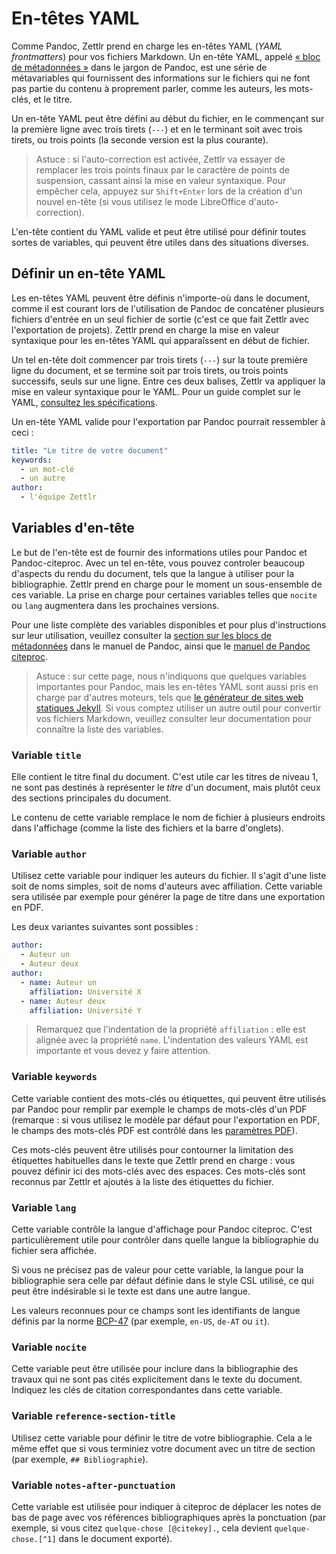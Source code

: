 # En-têtes YAML

Comme Pandoc, Zettlr prend en charge les en-têtes YAML (_YAML frontmatters_) pour vos fichiers Markdown.
Un en-tête YAML, appelé [« bloc de métadonnées »](https://pandoc.org/MANUAL.html#metadata-blocks) dans le jargon de Pandoc, est une série de métavariables qui fournissent des informations sur le fichiers qui ne font pas partie du contenu à proprement parler, comme les auteurs, les mots-clés, et le titre.

Un en-tête YAML peut être défini au début du fichier, en le commençant sur la première ligne avec trois tirets (`---`) et en le terminant soit avec trois tirets, ou trois points (la seconde version est la plus courante).

> Astuce : si l'auto-correction est activée, Zettlr va essayer de remplacer les trois points finaux par le caractère de points de suspension, cassant ainsi la mise en valeur syntaxique. Pour empêcher cela, appuyez sur `Shift+Enter` lors de la création d'un nouvel en-tête (si vous utilisez le mode LibreOffice d'auto-correction).

L'en-tête contient du YAML valide et peut être utilisé pour définir toutes sortes de variables, qui peuvent être utiles dans des situations diverses.

## Définir un en-tête YAML

Les en-têtes YAML peuvent être définis n'importe-où dans le document, comme il est courant lors de l'utilisation de Pandoc de concaténer plusieurs fichiers d'entrée en un seul fichier de sortie (c'est ce que fait Zettlr avec l'exportation de projets).
Zettlr prend en charge la mise en valeur syntaxique pour les en-têtes YAML qui apparaîssent en début de fichier.

Un tel en-tête doit commencer par trois tirets (`---`) sur la toute première ligne du document, et se termine soit par trois tirets, ou trois points successifs, seuls sur une ligne. Entre ces deux balises, Zettlr va appliquer la mise en valeur syntaxique pour le YAML.
Pour un guide complet sur le YAML, [consultez les spécifications](https://yaml.org/spec/1.2/spec.html).

Un en-tête YAML valide pour l'exportation par Pandoc pourrait ressembler à ceci :

```yaml
title: "Le titre de votre document"
keywords:
  - un mot-clé
  - un autre
author:
  - l'équipe Zettlr
```

## Variables d'en-tête

Le but de l'en-tête est de fournir des informations utiles pour Pandoc et Pandoc-citeproc.
Avec un tel en-tête, vous pouvez controler beaucoup d'aspects du rendu du document, tels que la langue à utiliser pour la bibliographie.
Zettlr prend en charge pour le moment un sous-ensemble de ces variable.
La prise en charge pour certaines variables telles que `nocite` ou `lang` augmentera dans les prochaines versions.

Pour une liste complète des variables disponibles et pour plus d'instructions sur leur utilisation, veuillez consulter la
[section sur les blocs de métadonnées](https://pandoc.org/MANUAL.html#metadata-blocks) dans le manuel de Pandoc, ainsi que le [manuel de Pandoc citeproc](https://github.com/jgm/pandoc-citeproc/blob/master/man/pandoc-citeproc.1.md).

> Astuce : sur cette page, nous n'indiquons que quelques variables importantes pour Pandoc, mais les en-têtes YAML sont aussi pris en charge par d'autres moteurs, tels que [le générateur de sites web statiques Jekyll](https://jekyllrb.com/docs/front-matter/).
Si vous comptez utiliser un autre outil pour convertir vos fichiers Markdown, veuillez consulter leur documentation pour connaître la liste des variables.

### Variable `title`

Elle contient le titre final du document.
C'est utile car les titres de niveau 1, ne sont pas destinés à représenter le _titre_ d'un document, mais plutôt ceux des sections principales du document.

Le contenu de cette variable remplace le nom de fichier à plusieurs endroits dans l'affichage (comme la liste des fichiers et la barre d'onglets).

### Variable `author`

Utilisez cette variable pour indiquer les auteurs du fichier.
Il s'agit d'une liste soit de noms simples, soit de noms d'auteurs avec affiliation.
Cette variable sera utilisée par exemple pour générer la page de titre dans une exportation en PDF.

Les deux variantes suivantes sont possibles :

```yaml
author:
  - Auteur un
  - Auteur deux
author:
  - name: Auteur un
    affiliation: Université X
  - name: Auteur deux
    affiliation: Université Y
```

> Remarquez que l'indentation de la propriété `affiliation` : elle est alignée avec la propriété `name`.
L'indentation des valeurs YAML est importante et vous devez y faire attention.

### Variable `keywords`

Cette variable contient des mots-clés ou étiquettes, qui peuvent être utilisés par Pandoc pour remplir par exemple le champs de mots-clés d'un PDF (remarque : si vous utilisez le modèle par défaut pour l'exportation en PDF, le champs des mots-clés PDF est contrôlé dans les [paramètres PDF](../reference/settings.md#pdf-preferences)).

Ces mots-clés peuvent être utilisés pour contourner la limitation des étiquettes habituelles dans le texte que Zettlr prend en charge : vous pouvez définir ici des mots-clés avec des espaces.
Ces mots-clés sont reconnus par Zettlr et ajoutés à la liste des étiquettes du fichier.

### Variable `lang`

Cette variable contrôle la langue d'affichage pour Pandoc citeproc.
C'est particulièrement utile pour contrôler dans quelle langue la bibliographie du fichier sera affichée.

Si vous ne précisez pas de valeur pour cette variable, la langue pour la bibliographie sera celle par défaut définie dans le style CSL utilisé, ce qui peut être indésirable si le texte est dans une autre langue.

Les valeurs reconnues pour ce champs sont les identifiants de langue définis par la norme [BCP-47](https://tools.ietf.org/html/bcp47) (par exemple, `en-US`, `de-AT` ou `it`).

### Variable `nocite`

Cette variable peut être utilisée pour inclure dans la bibliographie des travaux qui ne sont pas cités explicitement dans le texte du document.
Indiquez les clés de citation correspondantes dans cette variable.

### Variable `reference-section-title`

Utilisez cette variable pour définir le titre de votre bibliographie. Cela a le même effet que si vous terminiez votre document avec un titre de section (par exemple, `## Bibliographie`).

### Variable `notes-after-punctuation`

Cette variable est utilisée pour indiquer à citeproc de déplacer les notes de bas de page avec vos références bibliographiques après la ponctuation
(par exemple, si vous citez `quelque-chose [@citekey].`, cela devient `quelque-chose.[^1]` dans le document exporté).
